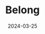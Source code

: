 ---  
layout: startup_page  
title: "Belong"  
id: "belong.co"  
permalink: "/belongbelong.co03252024/"  
website: "https://www.be-long.co/"  
funding_round: "Pre-Seed"  
funding_amount: "£2.95M"  
investors: "Octopus Ventures, Viola Fintech, Connect Ventures, Portage Ventures, January Ventures, Ricky Knox, Gautham Radhakrishnan, William Todd, John Kay, Edwina Johnson"  
about: "Belong is a wealth-building platform designed to make long-term investing accessible to millennials. It offers an optional low-interest loan to boost initial investments and features diversified index-tracking funds. Belong aims to address the financial challenges faced by millennials, who historically own less than 5% of the stock market, by providing a user-friendly platform that encourages long-term wealth building."  
markets: "Fintech"  
hq: "London, England, United Kingdom"  
founded_year: "2018"  
linkedin: "https://uk.linkedin.com/company/be-long"  
twitter: "https://twitter.com/joinbelong"  
instagram: ""  
facebook: "https://www.facebook.com/belonghome/"  
crunchbase: "https://www.crunchbase.com/organization/belong-336d"  
pitchbook: "https://pitchbook.com/profiles/company/268273-90"  

date_display: "25-Mar-2024"  
date: "2024-03-25"

# SEO Optimization  
meta_title: "Belong - Pre-Seed Funding (£2.95M)"  
meta_description: "Belong, Belong is a wealth-building platform designed to make long-term investing accessible to millennials. It offers an optional low-interest loan to boost ..."  
meta_keywords: "Belong, Fintech, Pre-Seed funding"  
canonical_url: "https://startup.projectstartups.com/belongbelong.co03252024/"  
---